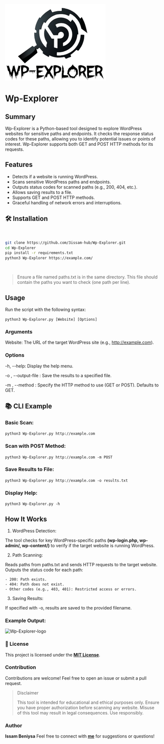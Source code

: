 ![Wp-Explorer-logo](/assets/logo.png)
# Wp-Explorer

## **Summary**
<p>
  Wp-Explorer is a Python-based tool designed to explore WordPress websites for sensitive paths and endpoints. It checks the response status codes for
  these paths, allowing you to identify potential issues or points of interest. Wp-Explorer supports both GET and POST HTTP methods for its requests.
</p>

## Features

- Detects if a website is running WordPress.
- Scans sensitive WordPress paths and endpoints.
- Outputs status codes for scanned paths (e.g., 200, 404, etc.).
- Allows saving results to a file.
- Supports GET and POST HTTP methods.
- Graceful handling of network errors and interruptions.


## 🛠️ Installation

<br>

```bash
git clone https://github.com/3issam-hub/Wp-Explorer.git
cd Wp-Explorer
pip install -r requirements.txt
python3 Wp-Explorer https://example.com/
```

<br>

> Ensure a file named paths.txt is in the same directory. This file should contain the paths you want to check (one path per line).


 

## Usage

Run the script with the following syntax:

`python3 Wp-Explorer.py [Website] [Options]`

### Arguments

Website: The URL of the target WordPress site (e.g., http://example.com).


### Options

-h, --help: Display the help menu.

-o <filename>, --output-file <filename>: Save the results to a specified file.

-m <method>, --method <method>: Specify the HTTP method to use (GET or POST). Defaults to GET.


## 📚 CLI Example

### Basic Scan:

`python3 Wp-Explorer.py http://example.com`

### Scan with POST Method:

`python3 Wp-Explorer.py http://example.com -m POST`

### Save Results to File:

`python3 Wp-Explorer.py http://example.com -o results.txt`

### Display Help:

`python3 Wp-Explorer.py -h`



 

## How It Works

1. WordPress Detection:

The tool checks for key WordPress-specific paths **(wp-login.php, wp-admin/, wp-content/)** to verify if the target website is running WordPress.


2. Path Scanning:

  Reads paths from paths.txt and sends HTTP requests to the target website.
  Outputs the status code for each path:

    - 200: Path exists.
    - 404: Path does not exist.
    - Other codes (e.g., 403, 401): Restricted access or errors.

3. Saving Results:

If specified with -o, results are saved to the provided filename.

### Example Output:
![Wp-Explorer-logo](/assets/example)


### 📝 License

This project is licensed under the **[MIT License](https://github.com/aws/mit-0)**.

### Contribution

Contributions are welcome! Feel free to open an issue or submit a pull request.

>Disclaimer
>
>This tool is intended for educational and ethical purposes only. Ensure you have proper authorization before scanning any website. Misuse of this tool may result in legal consequences. Use responsibly.

### Author

**Issam Beniysa**
Feel free to connect with **[me](https://issambeniysa.site)** for suggestions or questions!
